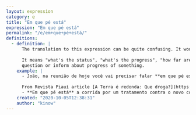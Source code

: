 ```yaml
---
layout: expression
category: e
title: "Em que pé está"
expression: "Em que pé está"
permalink: "/e/em+que+pé+está/"
definitions:
  - definition: |
      The translation to this expression can be quite confusing. It would be "in which foot (something) is".
      
      It means "what's the status", "what's the progress", "how far are we", etc. It is normally used to
      question or inform about progress of something.
    example: |
      - João, na reunião de hoje você vai precisar falar **em que pé estamos** com o projeto da Tereza.
      
      From Revista Piauí article [A Terra é redonda: Que droga?](https://piaui.folha.uol.com.br/terra-e-redonda-que-droga/)
      - **Em que pé está** a corrida por um tratamento contra o novo coronavírus, e que lugar ela deve ocupar no combate à pandemia de Covid-19
    created: "2020-10-05T12:38:31"
    author: "kinow"
---
```

